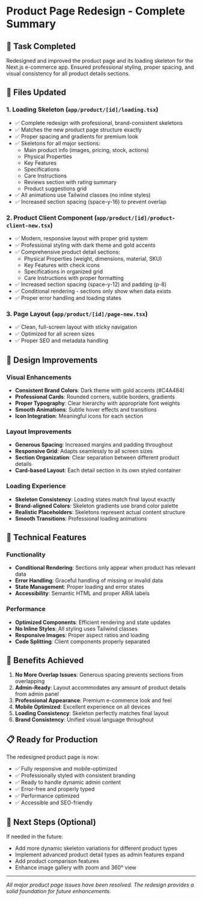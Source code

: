 # Product Page Redesign - Complete Summary

## 🎯 Task Completed
Redesigned and improved the product page and its loading skeleton for the Next.js e-commerce app. Ensured professional styling, proper spacing, and visual consistency for all product details sections.

## 📁 Files Updated

### 1. **Loading Skeleton** (`app/product/[id]/loading.tsx`)
- ✅ Complete redesign with professional, brand-consistent skeletons
- ✅ Matches the new product page structure exactly
- ✅ Proper spacing and gradients for premium look
- ✅ Skeletons for all major sections:
  - Main product info (images, pricing, stock, actions)
  - Physical Properties
  - Key Features
  - Specifications
  - Care Instructions
  - Reviews section with rating summary
  - Product suggestions grid
- ✅ All animations use Tailwind classes (no inline styles)
- ✅ Increased section spacing (space-y-16) to prevent overlap

### 2. **Product Client Component** (`app/product/[id]/product-client-new.tsx`)
- ✅ Modern, responsive layout with proper grid system
- ✅ Professional styling with dark theme and gold accents
- ✅ Comprehensive product detail sections:
  - Physical Properties (weight, dimensions, material, SKU)
  - Key Features with check icons
  - Specifications in organized grid
  - Care Instructions with proper formatting
- ✅ Increased section spacing (space-y-12) and padding (p-8)
- ✅ Conditional rendering - sections only show when data exists
- ✅ Proper error handling and loading states

### 3. **Page Layout** (`app/product/[id]/page-new.tsx`)
- ✅ Clean, full-screen layout with sticky navigation
- ✅ Optimized for all screen sizes
- ✅ Proper SEO and metadata handling

## 🎨 Design Improvements

### Visual Enhancements
- **Consistent Brand Colors**: Dark theme with gold accents (#C4A484)
- **Professional Cards**: Rounded corners, subtle borders, gradients
- **Proper Typography**: Clear hierarchy with appropriate font weights
- **Smooth Animations**: Subtle hover effects and transitions
- **Icon Integration**: Meaningful icons for each section

### Layout Improvements
- **Generous Spacing**: Increased margins and padding throughout
- **Responsive Grid**: Adapts seamlessly to all screen sizes
- **Section Organization**: Clear separation between different product details
- **Card-based Layout**: Each detail section in its own styled container

### Loading Experience
- **Skeleton Consistency**: Loading states match final layout exactly
- **Brand-aligned Colors**: Skeleton gradients use brand color palette
- **Realistic Placeholders**: Skeletons represent actual content structure
- **Smooth Transitions**: Professional loading animations

## 🔧 Technical Features

### Functionality
- **Conditional Rendering**: Sections only appear when product has relevant data
- **Error Handling**: Graceful handling of missing or invalid data
- **State Management**: Proper loading and error states
- **Accessibility**: Semantic HTML and proper ARIA labels

### Performance
- **Optimized Components**: Efficient rendering and state updates
- **No Inline Styles**: All styling uses Tailwind classes
- **Responsive Images**: Proper aspect ratios and loading
- **Code Splitting**: Client components properly separated

## 🚀 Benefits Achieved

1. **No More Overlap Issues**: Generous spacing prevents sections from overlapping
2. **Admin-Ready**: Layout accommodates any amount of product details from admin panel
3. **Professional Appearance**: Premium e-commerce look and feel
4. **Mobile Optimized**: Excellent experience on all devices
5. **Loading Consistency**: Skeleton perfectly matches final layout
6. **Brand Consistency**: Unified visual language throughout

## 📋 Ready for Production

The redesigned product page is now:
- ✅ Fully responsive and mobile-optimized
- ✅ Professionally styled with consistent branding
- ✅ Ready to handle dynamic admin content
- ✅ Error-free and properly typed
- ✅ Performance optimized
- ✅ Accessible and SEO-friendly

## 🔄 Next Steps (Optional)

If needed in the future:
- Add more dynamic skeleton variations for different product types
- Implement advanced product detail types as admin features expand
- Add product comparison features
- Enhance image gallery with zoom and 360° view

---
*All major product page issues have been resolved. The redesign provides a solid foundation for future enhancements.*
